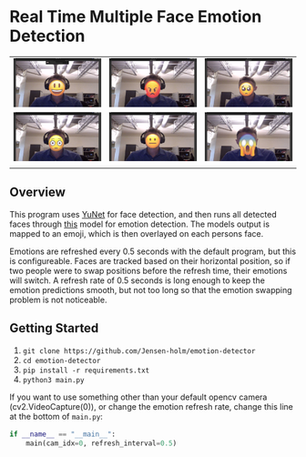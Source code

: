 # Real Time Multiple Face Emotion Detection

| | | |
|:---------------------:|:-------------------:|:-----------------:|
|<img width="500" alt="happy example" src="example_output/happy_example.png"> | <img width="500" alt="angry example" src="example_output/angry_example.png"> | <img width="500" alt="sad example" src="example_output/sad_example.png">|
| <img width="500" alt="surprised example" src="example_output/surprised_example.png"> | <img width="500" alt="neutral example" src="example_output/neutral_example.png"> | <img width="500" alt="fear example" src="example_output/fear_example.png"> |
| | | |

## Overview

This program uses [YuNet](https://github.com/opencv/opencv_zoo/tree/main/models/face_detection_yunet) for face detection, and then runs all detected faces through [this](https://github.com/martycheung/CppND-Facial-Emotion-Recognition/blob/master/model/Facial_Emotion_Recognition_Model_CNN.ipynb) model for emotion detection. The models output is mapped to an emoji, which is then overlayed on each persons face.

Emotions are refreshed every 0.5 seconds with the default program, but this is configureable. Faces are tracked based on their horizontal position, so if two people were to swap positions before the refresh time, their emotions will switch. A refresh rate of 0.5 seconds is long enough to keep the emotion predictions smooth, but not too long so that the emotion swapping problem is not noticeable.

## Getting Started

1. `git clone https://github.com/Jensen-holm/emotion-detector` <br>
2. `cd emotion-detector` <br>
3. `pip install -r requirements.txt` <br>
4. `python3 main.py`

If you want to use something other than your default opencv camera (cv2.VideoCapture(0)), or change the emotion refresh rate, change this line at the bottom of `main.py`: <br>

```python
if __name__ == "__main__":
    main(cam_idx=0, refresh_interval=0.5)
```
